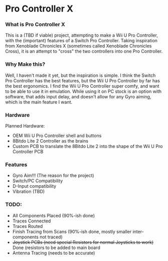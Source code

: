 # Pro Controller X

### What is Pro Controller X

This is a (TBD if viable) project, attempting to make a Wii U Pro Controller, with the (important) features of a Switch Pro Controller. Taking inspiration from Xenoblade Chronicles X (sometimes called Xenoblade Chronicles Cross), it is an attempt to "cross" the two controllers into one Pro Controller.

### Why Make this?

Well, I haven't made it yet, but the inspiration is simple. I think the Switch Pro Controller has the best features, but the Wii U Pro Controller by far has the best ergonomics. I find the Wii U Pro Controller super comfy, and want to be able to use it in emulation. While using it on PC stock is an option with software, that adds input delay, and doesn't allow for any Gyro aiming, which is the main feature I want.

### Hardware

Planned Hardware:
- OEM Wii U Pro Controller shell and buttons
- 8Bitdo Lite 2 Controller as the brains
- Custom PCB to translate the 8Bitdo Lite 2 into the shape of the Wii U Pro Controller PCB

### Features
- Gyro Aim!!! (The reason for the project)
- Switch/PC Compatibility
- D-Input compatibility
- Vibration (TBD)

### TODO:
- All Components Placed (90%-ish done)
- Traces Connected
- Traces Routed
- Finish Tracing from Scans (90%-ish done, mostly smaller inter-components not traced)
- ~~Joystick PCBs (need special Resistors for normal Joysticks to work)~~ Done (resistors to be added to main board
- Antenna Tracing (needs to be accurate)
